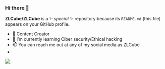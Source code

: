 ### Hi there 👋

**ZLCube/ZLCube** is a ✨ _special_ ✨ repository because its `README.md` (this file) appears on your GitHub profile.

- 🔭 Content Creator
- 🌱 I’m currently learning Ciber security/Ethical hacking
- 📫 You can reach me out at any of my social media as ZLCube
- 

![](https://github-profile-trophy.vercel.app/?username=zlcube&theme=dracula)
